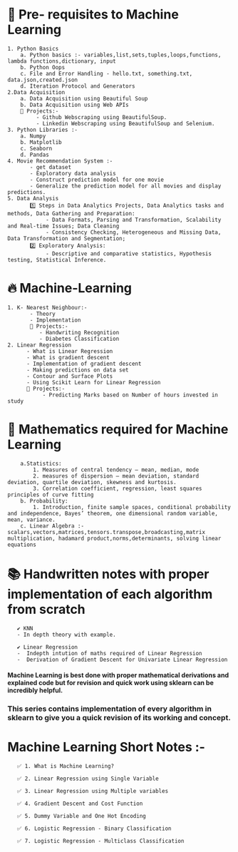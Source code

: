 # 👏 Pre- requisites to Machine Learning
    1. Python Basics
        a. Python basics :- variables,list,sets,tuples,loops,functions, lambda functions,dictionary, input
        b. Python Oops
        c. File and Error Handling - hello.txt, something.txt, data.json,created.json
        d. Iteration Protocol and Generators
    2.Data Acquisition
        a. Data Acquisition using Beautiful Soup 
        b. Data Acquisition using Web APIs
        🌺 Projects:-
             - Github Webscraping using BeautifulSoup.
             - Linkedin Webscraping using BeautifulSoup and Selenium.
    3. Python Libraries :-
        a. Numpy
        b. Matplotlib
        c. Seaborn
        d. Pandas
    4. Movie Recommendation System :-
           - get dataset
           - Exploratory data analysis
           - Construct prediction model for one movie
           - Generalize the prediction model for all movies and display predictions.
    5. Data Analysis
           1️⃣ Steps in Data Analytics Projects, Data Analytics tasks and methods, Data Gathering and Preparation:
                - Data Formats, Parsing and Transformation, Scalability and Real-time Issues; Data Cleaning
                - Consistency Checking, Heterogeneous and Missing Data, Data Transformation and Segmentation; 
           2️⃣ Exploratory Analysis:
                - Descriptive and comparative statistics, Hypothesis testing, Statistical Inference.
  # 🔥 Machine-Learning   
    1. K- Nearest Neighbour:-
           - Theory
           - Implementation
           🌺 Projects:- 
              - Handwriting Recognition
              - Diabetes Classification
    2. Linear Regression
          - What is Linear Regression
          - What is gradient descent
          - Implementation of gradient descent
          - Making predictions on data set
          - Contour and Surface Plots
          - Using Scikit Learn for Linear Regression
          🌺 Projects:- 
               - Predicting Marks based on Number of hours invested in study
           
   # 💯 Mathematics required for Machine Learning
        a.Statistics:
            1. Measures of central tendency – mean, median, mode
            2. measures of dispersion – mean deviation, standard deviation, quartile deviation, skewness and kurtosis.
            3. Correlation coefficient, regression, least squares principles of curve fitting
        b. Probability:
            1. Introduction, finite sample spaces, conditional probability and independence, Bayes’ theorem, one dimensional random variable, mean, variance.
        c. Linear Algebra :- scalars,vectors,matrices,tensors.transpose,broadcasting,matrix multiplication, hadamard product,norms,determinants, solving linear equations
    
  # 📚 Handwritten notes with proper implementation of each algorithm from scratch 
       ✔ KNN 
       - In depth theory with example.
 
       ✔ Linear Regression
       -  Indepth intution of maths required of Linear Regression
       -  Derivation of Gradient Descent for Univariate Linear Regression
 
#### Machine Learning is best done with proper mathematical derivations and explained code but for revision and quick work using sklearn can be incredibly helpful. 
### This series contains implementation of every algorithm in sklearn to give you a quick revision of its working and concept.
# Machine Learning Short Notes :- 
       ✅ 1. What is Machine Learning?

       ✅ 2. Linear Regression using Single Variable 

       ✅ 3. Linear Regression using Multiple variables

       ✅ 4. Gradient Descent and Cost Function

       ✅ 5. Dummy Variable and One Hot Encoding

       ✅ 6. Logistic Regression - Binary Classification

       ✅ 7. Logistic Regression - Multiclass Classification
